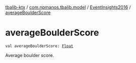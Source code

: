 [tbalib-ktx](../../index.md) / [com.npmanos.tbalib.model](../index.md) / [EventInsights2016](index.md) / [averageBoulderScore](./average-boulder-score.md)

# averageBoulderScore

`val averageBoulderScore: `[`Float`](https://kotlinlang.org/api/latest/jvm/stdlib/kotlin/-float/index.html)

Average boulder score.

